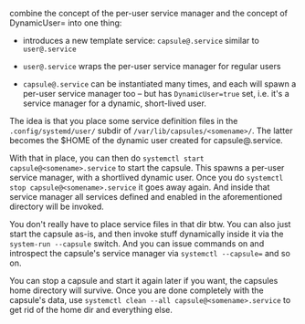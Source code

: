 
combine the concept of the per-user service manager and the concept of DynamicUser= into one thing: 

- introduces a new template service: `capsule@.service` similar to `user@.service`

- `user@.service`
  wraps the per-user service manager for regular users
- `capsule@.service`
  can be instantiated many times, and each will spawn a per-user service manager too – but has `DynamicUser=true` set, i.e. it's a service manager for a dynamic, short-lived user.

The idea is that you place some service definition files in the `.config/systemd/user/` subdir of `/var/lib/capsules/<somename>/`. The latter becomes the $HOME of the dynamic user created for capsule@.service.

With that in place, you can then do `systemctl start capsule@<somename>.service` to start the capsule. This spawns a per-user service manager, with a shortlived dynamic user. Once you do `systemctl stop capsule@<somename>.service` it goes away again. And inside that service manager all services defined and enabled in the aforementioned directory will be invoked.

You don't really have to place service files in that dir btw. You can also just start the capsule as-is, and then invoke stuff dynamically inside  it via the `system-run --capsule` switch.
And you can issue commands on and introspect the capsule's service manager via `systemctl --capsule=` and so on.

You can stop a capsule and start it again later if you want, the capsules home directory will survive. Once you are done completely with the capsule's data, use `systemctl clean --all capsule@<somename>.service` to get rid of the home dir and everything else.